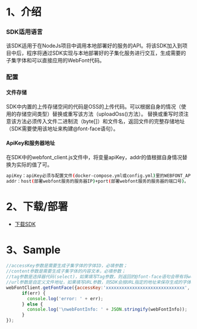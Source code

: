 # 1、介绍

### SDK适用语言
该SDK适用于在NodeJs项目中调用本地部署好的服务的API。将该SDK加入到项目中后，程序将通过SDK实现与本地部署好的子集化服务进行交互，生成需要的子集字体和可以直接应用的WebFont代码。

### 配置
#### 文件存储
SDK中内置的上传存储空间的代码是OSS的上传代码。可以根据自身的情况（使用的存储空间类型）替换或重写该方法（uploadOss()方法）。
替换或重写时须注意该方法必须传入文件二进制流（byte[]）和文件名，返回文件的完整存储地址（SDK需要使用该地址来构建@font-face语句）。

#### ApiKey和服务器地址
在SDK中的webfont_client.js文件中，将变量apiKey，addr的值根据自身情况替换为实际的值了可。
``` sh
apiKey：apiKey必须与配置文件(docker-compose.yml或config.yml)里的WEBFONT_APIKEY相匹配，两者必须一致才能调用成功。
addr：host(部署webfont服务的服务器IP)+port(部署webfont服务的服务器的端口号)。
```



# 2、下载/部署

- [下载SDK](https://github.com/youziku/youziku-sdk-java/raw/master/sdk%E4%B8%8B%E8%BD%BD/youziku.java.sdk.jars.zip "java") <br />


    


# 3、Sample

``` JavaScript
//accessKey参数是需要生成子集字体的字体ID，必填参数；
//content参数是需要生成子集字体的内容文本，必填参数；
//tag参数是选择器代码(select)，如果填写Tag参数，则返回的@font-face语句会带有将webfont应用到选择器中的代码，选填参数；
//url参数是自定义文件地址，如果填写URL参数，则SDK会按URL指定的地址来保存生成的字体文件(url参数在不同请求中必须唯一，不唯一则会导致生成的文件相互覆盖)，如果不填写，则系统会在指定文件夹下自动创建，选填参数。
webFontClient.getFontFace({accessKey:'xxxxxxxxxxxxxxxxxxxxxxxxxxxxxx', content:'内容文字', tag:'#id1', url:''}, function(err, webFontInfo) {
	  if(err) {
		console.log('error: ' + err);
	  } else {
		console.log('\nwebFontInfo: ' + JSON.stringify(webFontInfo));
	  }
});

```
